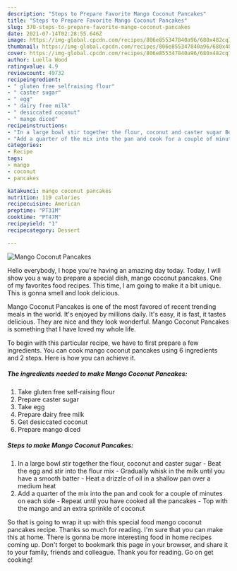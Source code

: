 ```yaml
---
description: "Steps to Prepare Favorite Mango Coconut Pancakes"
title: "Steps to Prepare Favorite Mango Coconut Pancakes"
slug: 370-steps-to-prepare-favorite-mango-coconut-pancakes
date: 2021-07-14T02:28:55.646Z
image: https://img-global.cpcdn.com/recipes/806e855347840a96/680x482cq70/mango-coconut-pancakes-recipe-main-photo.jpg
thumbnail: https://img-global.cpcdn.com/recipes/806e855347840a96/680x482cq70/mango-coconut-pancakes-recipe-main-photo.jpg
cover: https://img-global.cpcdn.com/recipes/806e855347840a96/680x482cq70/mango-coconut-pancakes-recipe-main-photo.jpg
author: Luella Wood
ratingvalue: 4.9
reviewcount: 49732
recipeingredient:
- " gluten free selfraising flour"
- " caster sugar"
- " egg"
- " dairy free milk"
- " desiccated coconut"
- " mango diced"
recipeinstructions:
- "In a large bowl stir together the flour, coconut and caster sugar Beat the egg and stir into the flour mix Gradually whisk in the milk until you have a smooth batter Heat a drizzle of oil in a shallow pan over a medium heat"
- "Add a quarter of the mix into the pan and cook for a couple of minutes on each side Repeat until you have cooked all the pancakes Top with the mango and an extra sprinkle of coconut"
categories:
- Recipe
tags:
- mango
- coconut
- pancakes

katakunci: mango coconut pancakes 
nutrition: 119 calories
recipecuisine: American
preptime: "PT31M"
cooktime: "PT47M"
recipeyield: "1"
recipecategory: Dessert

---
```



![Mango Coconut Pancakes](https://img-global.cpcdn.com/recipes/806e855347840a96/680x482cq70/mango-coconut-pancakes-recipe-main-photo.jpg)

Hello everybody, I hope you're having an amazing day today. Today, I will show you a way to prepare a special dish, mango coconut pancakes. One of my favorites food recipes. This time, I am going to make it a bit unique. This is gonna smell and look delicious.

Mango Coconut Pancakes is one of the most favored of recent trending meals in the world. It's enjoyed by millions daily. It's easy, it is fast, it tastes delicious. They are nice and they look wonderful. Mango Coconut Pancakes is something that I have loved my whole life.




To begin with this particular recipe, we have to first prepare a few ingredients. You can cook mango coconut pancakes using 6 ingredients and 2 steps. Here is how you can achieve it.

<!--inarticleads1-->

##### The ingredients needed to make Mango Coconut Pancakes:

1. Take  gluten free self-raising flour
1. Prepare  caster sugar
1. Take  egg
1. Prepare  dairy free milk
1. Get  desiccated coconut
1. Prepare  mango diced




<!--inarticleads2-->

##### Steps to make Mango Coconut Pancakes:

1. In a large bowl stir together the flour, coconut and caster sugar - Beat the egg and stir into the flour mix - Gradually whisk in the milk until you have a smooth batter - Heat a drizzle of oil in a shallow pan over a medium heat
1. Add a quarter of the mix into the pan and cook for a couple of minutes on each side - Repeat until you have cooked all the pancakes - Top with the mango and an extra sprinkle of coconut




So that is going to wrap it up with this special food mango coconut pancakes recipe. Thanks so much for reading. I'm sure that you can make this at home. There is gonna be more interesting food in home recipes coming up. Don't forget to bookmark this page in your browser, and share it to your family, friends and colleague. Thank you for reading. Go on get cooking!
